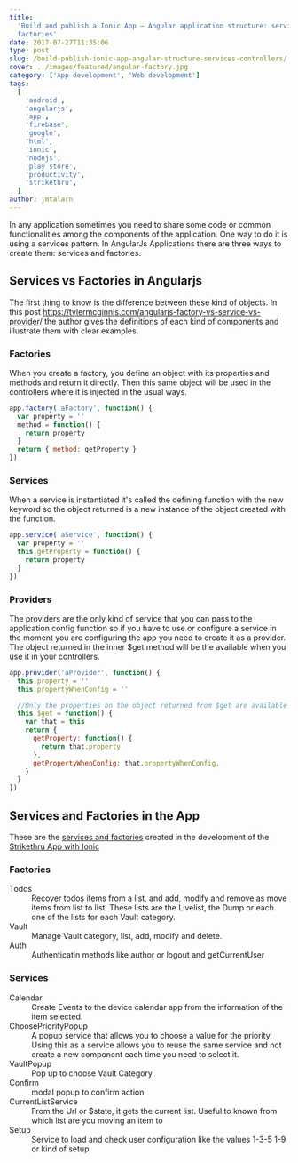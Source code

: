 ```yaml
---
title:
  'Build and publish a Ionic App – Angular application structure: services and
  factories'
date: 2017-07-27T11:35:06
type: post
slug: /build-publish-ionic-app-angular-structure-services-controllers/
cover: ../images/featured/angular-factory.jpg
category: ['App development', 'Web development']
tags:
  [
    'android',
    'angularjs',
    'app',
    'firebase',
    'google',
    'html',
    'ionic',
    'nodejs',
    'play store',
    'productivity',
    'strikethru',
  ]
author: jmtalarn
---
```


In any application sometimes you need to share some code or common functionalities among the components of the application. One way to do it is using a services pattern. In AngularJs Applications there are three ways to create them: services and factories.
<!--more-->
<h2>Services vs Factories in Angularjs</h2>
<p>The first thing to know is the difference between these kind of objects. In this post <a href="https://tylermcginnis.com/angularjs-factory-vs-service-vs-provider/">https://tylermcginnis.com/angularjs-factory-vs-service-vs-provider/</a> the author gives the definitions of each kind of components and illustrate them with clear examples.</p>
<h3>Factories</h3>
<p>When you create a factory, you define an object with its properties and methods and return it directly. Then this same object will be used in the controllers where it is injected in the usual ways.</p>

```javascript
app.factory('aFactory', function() {
  var property = ''
  method = function() {
    return property
  }
  return { method: getProperty }
})
```

<h3>Services</h3>
<p>When a service is instantiated it's called the defining function with the new keyword so the object returned is a new instance of the object created with the function.</p>

```javascript
app.service('aService', function() {
  var property = ''
  this.getProperty = function() {
    return property
  }
})
```

<h3>Providers</h3>
<p>The providers are the only kind of service that you can pass to the application config function so if you have to use or configure a service in the moment you are configuring the app you need to create it as a provider. The object returned in the inner $get method will be the available when you use it in your controllers.</p>

```javascript
app.provider('aProvider', function() {
  this.property = ''
  this.propertyWhenConfig = ''

  //Only the properties on the object returned from $get are available in the controller.
  this.$get = function() {
    var that = this
    return {
      getProperty: function() {
        return that.property
      },
      getPropertyWhenConfig: that.propertyWhenConfig,
    }
  }
})
```

<h2>Services and Factories in the App</h2>
<p>These are the <a href="https://github.com/jmtalarn/strikethru/blob/master/www/js/services.js">services and factories</a> created in the development of the <a href="http://blog.jmtalarn.com/build-publish-ionic-app-i-idea/">Strikethru App with Ionic</a></p>
<h3>Factories</h3>
<dl>
<dt>Todos</dt>
<dd>Recover todos items from a list, and add, modify and remove as move items from list to list. These lists are the Livelist, the Dump or each one of the lists for each Vault category.</dd>
<dt>Vault</dt>
<dd>Manage Vault category, list, add, modify and delete.</dd>
<dt>Auth</dt>
<dd>Authenticatin methods like author or logout and getCurrentUser</dd>
</dl>
<h3>Services</h3>
<dl>
<dt>Calendar</dt>
<dd>Create Events to the device calendar app from the information of the item selected.</dd>
<dt>ChoosePriorityPopup</dt>
<dd>A popup service that allows you to choose a value for the priority. Using this as a service allows you to reuse the same service and not create a new component each time you need to select it.</dd>
<dt>VaultPopup</dt>
<dd>Pop up to choose Vault Category</dd>
<dt>Confirm</dt>
<dd>modal popup to confirm action</dd>
<dt>CurrentListService</dt>
<dd>From the Url or $state, it gets the current list. Useful to known from which list are you moving an item to</dd>
<dt>Setup</dt>
<dd>Service to load and check user configuration like the values 1-3-5 1-9 or kind of setup</dd>
</dl>
